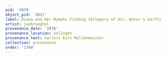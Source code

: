 ```yaml
---
pid: '4978'
object_pid: '3811'
label: Diana and Her Nymphs Fishing (Allegory of Air, Water & Earth)
artist: janbrueghel
provenance_date: '1978'
provenance_location: Solingen
provenance_text: Gallery Kurt Mullenmeister
collection: provenance
order: '1704'
---
```

